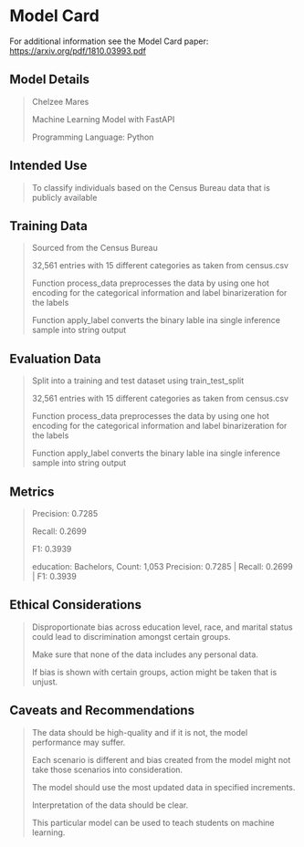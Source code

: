# Model Card

For additional information see the Model Card paper: https://arxiv.org/pdf/1810.03993.pdf

## Model Details

> Chelzee Mares
>
> Machine Learning Model with FastAPI
> 
> Programming Language: Python

## Intended Use

> To classify individuals based on the Census Bureau data that is publicly available

## Training Data

> Sourced from the Census Bureau
>
> 32,561 entries with 15 different categories as taken from census.csv
>
> Function process_data preprocesses the data by using one hot encoding for the categorical information
> and label binarizeration for the labels
>
> Function apply_label converts the binary lable ina single inference sample into string output
>

## Evaluation Data

> Split into a training and test dataset using train_test_split
>
> 32,561 entries with 15 different categories as taken from census.csv
>
> 
>
>  Function process_data preprocesses the data by using one hot encoding for the categorical information
> and label binarizeration for the labels
>
> Function apply_label converts the binary lable ina single inference sample into string output
>
> 

## Metrics

> Precision: 0.7285
>
> Recall: 0.2699
>
> F1: 0.3939
>
> education: Bachelors, Count: 1,053
>Precision: 0.7285 | Recall: 0.2699 | F1: 0.3939

## Ethical Considerations

> Disproportionate bias across education level, race, and marital status could lead to discrimination amongst certain groups.
>
> Make sure that none of the data includes any personal data.
>
> If bias is shown with certain groups, action might be taken that is unjust.
>

## Caveats and Recommendations

> The data should be high-quality and if it is not, the model performance may suffer.
>
> Each scenario is different and bias created from the model might not take those scenarios into consideration.
>
> The model should use the most updated data in specified increments.
>
> Interpretation of the data should be clear.
>
> This particular model can be used to teach students on machine learning.
